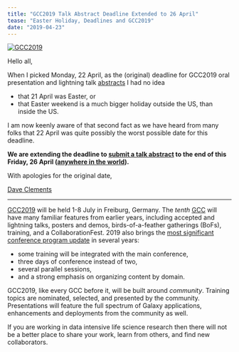```yaml
---
title: "GCC2019 Talk Abstract Deadline Extended to 26 April"
tease: "Easter Holiday, Deadlines and GCC2019"
date: "2019-04-23"
---
```


[<img class="float-right" style="max-width: 300px" src="/src/events/gcc2019/gcc2019-logo-big.png" alt="GCC2019" />](/src/events/gcc2019/index.md)

Hello all,

When I picked Monday, 22 April, as the (original) deadline for GCC2019 oral presentation and lightning talk [abstracts](/src/events/gcc2019/abstracts/index.md) I had no idea

* that 21 April was Easter, or
* that Easter weekend is a much bigger holiday outside the US, than inside the US.

I am now keenly aware of that second fact as we have heard from many folks that 22 April was quite possibly the worst possible date for this deadline.

**We are extending the deadline to [submit a talk abstract](/src/events/gcc2019/abstracts/index.md) to the end of this Friday, 26 April ([anywhere in the world](https://www.timeanddate.com/countdown/launch?iso=20190427T00&p0=3399&msg=GCC+Abstract+EXTENSION%21&font=cursive)).**

With apologies for the original date,

[Dave Clements](/src/people/dave-clements/index.md)

----

[GCC2019](/src/events/gcc2019/index.md) will be held 1-8 July in Freiburg, Germany.  The *tenth* [GCC](/src/gcc/index.md) will have many familiar features from earlier years, including accepted and lightning talks, posters and demos, birds-of-a-feather gatherings (BoFs), training, and a CollaborationFest.  2019 also brings the [most significant conference program update](https://gcc2019.sched.com/) in several years:

* some training will be integrated with the main conference,
* three days of conference instead of two,
* several parallel sessions,
* and a strong emphasis on organizing content by domain.

GCC2019, like every GCC before it, will be built around *community*.  Training topics are nominated, selected, and presented by the community.  Presentations will  feature the full spectrum of Galaxy applications, enhancements and deployments from the community as well.

If you are working in data intensive life science research then there will not be a better place to share your work, learn from others, and find new collaborators.
